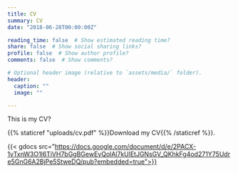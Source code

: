 ```yaml
---
title: CV
summary: CV
date: "2018-06-28T00:00:00Z"

reading_time: false  # Show estimated reading time?
share: false  # Show social sharing links?
profile: false  # Show author profile?
comments: false  # Show comments?

# Optional header image (relative to `assets/media/` folder).
header:
  caption: ""
  image: ""

---
```


This is my CV?

 {{% staticref "uploads/cv.pdf" %}}Download my CV{{% /staticref %}}.

 {{< gdocs src="https://docs.google.com/document/d/e/2PACX-1vTxnW3O1l6TiVH7bGgBGewEyQolAl7kUlEtJGNsGV_QKhkFg4od271Y75Udre5GnG6A2BjPe5StweDQ/pub?embedded=true">}}
